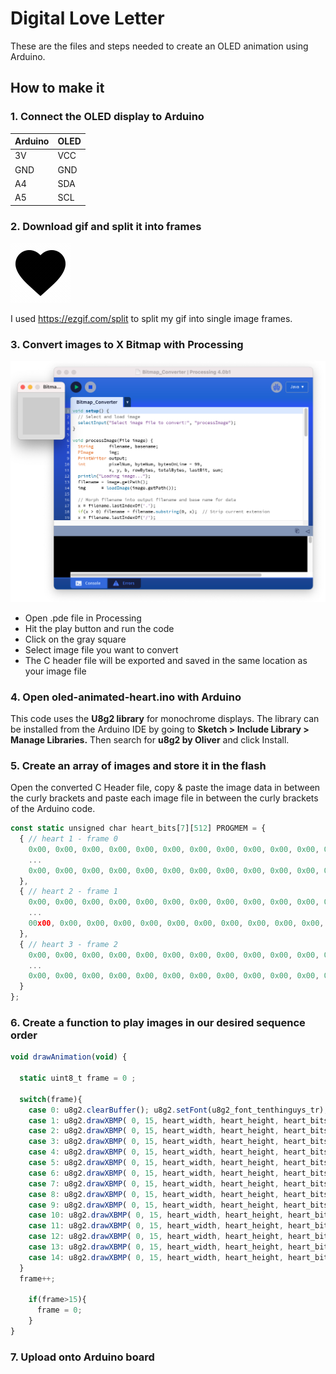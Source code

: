 # Digital Love Letter
These are the files and steps needed to create an OLED animation using Arduino.

## How to make it

### **1. Connect the OLED display to Arduino**

| Arduino  | OLED        |
| ---------|-------------|
| 3V       | VCC      |
| GND      | GND      |
| A4      | SDA      |
| A5      | SCL      |


### **2. Download gif and split it into frames**

![alt text](https://github.com/tigrisli/oled-animation/blob/main/heart.gif)

I used https://ezgif.com/split to split my gif into single image frames.


### **3. Convert images to X Bitmap with Processing**

![alt text](https://github.com/tigrisli/oled-animation/blob/main/images/bitmap-convertor.png)

- Open .pde file in Processing
- Hit the play button and run the code
- Click on the gray square
- Select image file you want to convert
- The C header file will be exported and saved in the same location as your image file


### **4. Open oled-animated-heart.ino with Arduino**

This code uses the **U8g2 library** for monochrome displays. The library can be installed from the Arduino IDE by going to
**Sketch > Include Library > Manage Libraries.** Then search for **u8g2 by Oliver** and click Install.


### **5. Create an array of images and store it in the flash**

Open the converted C Header file, copy & paste the image data in between the curly brackets and paste each image file in between the curly brackets of the Arduino code.

```javascript
const static unsigned char heart_bits[7][512] PROGMEM = {
  { // heart 1 - frame 0
    0x00, 0x00, 0x00, 0x00, 0x00, 0x00, 0x00, 0x00, 0x00, 0x00, 0x00, 0x00,
    ...
    0x00, 0x00, 0x00, 0x00, 0x00, 0x00, 0x00, 0x00, 0x00, 0x00, 0x00, 0x00
  },
  { // heart 2 - frame 1
    0x00, 0x00, 0x00, 0x00, 0x00, 0x00, 0x00, 0x00, 0x00, 0x00, 0x00, 0x00,
    ...
    00x00, 0x00, 0x00, 0x00, 0x00, 0x00, 0x00, 0x00, 0x00, 0x00, 0x00, 0x00
  },
  { // heart 3 - frame 2
    0x00, 0x00, 0x00, 0x00, 0x00, 0x00, 0x00, 0x00, 0x00, 0x00, 0x00, 0x00,
    ...
    0x00, 0x00, 0x00, 0x00, 0x00, 0x00, 0x00, 0x00, 0x00, 0x00, 0x00, 0x00
  }
};
```


### **6. Create a function to play images in our desired sequence order**

```javascript
void drawAnimation(void) {
 
  static uint8_t frame = 0 ;

  switch(frame){
    case 0: u8g2.clearBuffer(); u8g2.setFont(u8g2_font_tenthinguys_tr); u8g2.drawStr(32,26,"I love you"); u8g2.sendBuffer(); delay(1500);break;
    case 1: u8g2.drawXBMP( 0, 15, heart_width, heart_height, heart_bits[0]);break;
    case 2: u8g2.drawXBMP( 0, 15, heart_width, heart_height, heart_bits[1]);break;
    case 3: u8g2.drawXBMP( 0, 15, heart_width, heart_height, heart_bits[2]);break;
    case 4: u8g2.drawXBMP( 0, 15, heart_width, heart_height, heart_bits[3]);break;
    case 5: u8g2.drawXBMP( 0, 15, heart_width, heart_height, heart_bits[4]);break;
    case 6: u8g2.drawXBMP( 0, 15, heart_width, heart_height, heart_bits[6]);break;
    case 7: u8g2.drawXBMP( 0, 15, heart_width, heart_height, heart_bits[6]);break;
    case 8: u8g2.drawXBMP( 0, 15, heart_width, heart_height, heart_bits[6]);break;
    case 9: u8g2.drawXBMP( 0, 15, heart_width, heart_height, heart_bits[5]);break;
    case 10: u8g2.drawXBMP( 0, 15, heart_width, heart_height, heart_bits[4]);break;
    case 11: u8g2.drawXBMP( 0, 15, heart_width, heart_height, heart_bits[3]);break;
    case 12: u8g2.drawXBMP( 0, 15, heart_width, heart_height, heart_bits[2]);break;
    case 13: u8g2.drawXBMP( 0, 15, heart_width, heart_height, heart_bits[1]);break;
    case 14: u8g2.drawXBMP( 0, 15, heart_width, heart_height, heart_bits[0]);break;
  }
  frame++;
  
    if(frame>15){
      frame = 0;
    }
}
```


### **7. Upload onto Arduino board**
